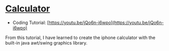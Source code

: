 # [Calculator](https://youtu.be/jQo6n-i6wpo)
- Coding Tutorial: [https://youtu.be/jQo6n-i6wpo](https://youtu.be/jQo6n-i6wpo)

From this tutorial, I have learned to create the iphone calculator with the built-in java awt/swing graphics library.








